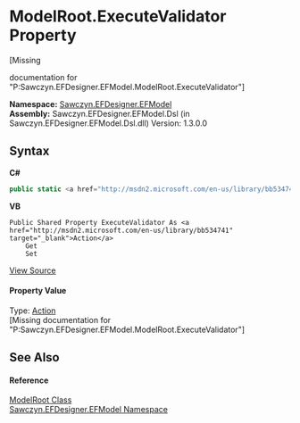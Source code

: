 # ModelRoot.ExecuteValidator Property 
 

\[Missing <summary> documentation for "P:Sawczyn.EFDesigner.EFModel.ModelRoot.ExecuteValidator"\]

**Namespace:**&nbsp;<a href="N_Sawczyn_EFDesigner_EFModel">Sawczyn.EFDesigner.EFModel</a><br />**Assembly:**&nbsp;Sawczyn.EFDesigner.EFModel.Dsl (in Sawczyn.EFDesigner.EFModel.Dsl.dll) Version: 1.3.0.0

## Syntax

**C#**<br />
``` C#
public static <a href="http://msdn2.microsoft.com/en-us/library/bb534741" target="_blank">Action</a> ExecuteValidator { get; set; }
```

**VB**<br />
``` VB
Public Shared Property ExecuteValidator As <a href="http://msdn2.microsoft.com/en-us/library/bb534741" target="_blank">Action</a>
	Get
	Set
```

<a href="https://github.com/msawczyn/EFDesigner/tree/master/src/Dsl/CustomCode/Partials/ModelRoot.cs#L28" title="View the source code">View Source</a><br />

#### Property Value
Type: <a href="http://msdn2.microsoft.com/en-us/library/bb534741" target="_blank">Action</a><br />\[Missing <value> documentation for "P:Sawczyn.EFDesigner.EFModel.ModelRoot.ExecuteValidator"\]

## See Also


#### Reference
<a href="T_Sawczyn_EFDesigner_EFModel_ModelRoot">ModelRoot Class</a><br /><a href="N_Sawczyn_EFDesigner_EFModel">Sawczyn.EFDesigner.EFModel Namespace</a><br />